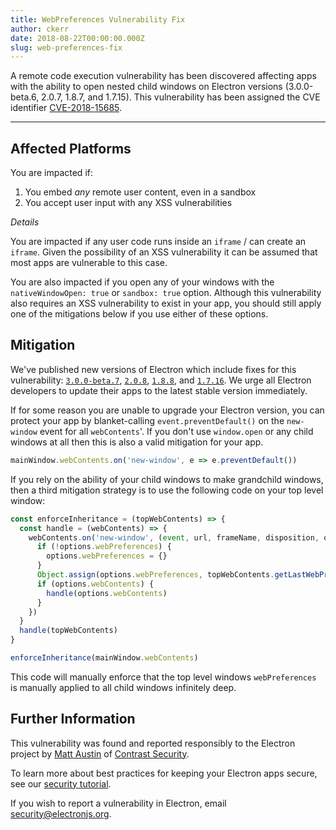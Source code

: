 ```yaml
---
title: WebPreferences Vulnerability Fix
author: ckerr
date: 2018-08-22T00:00:00.000Z
slug: web-preferences-fix
---
```

A remote code execution vulnerability has been discovered affecting apps with the ability to open nested child windows on Electron versions (3.0.0-beta.6, 2.0.7, 1.8.7, and 1.7.15). This vulnerability has been assigned the CVE identifier [CVE-2018-15685].

---

## Affected Platforms

You are impacted if:

1. You embed _any_ remote user content, even in a sandbox
2. You accept user input with any XSS vulnerabilities

_Details_

You are impacted if any user code runs inside an `iframe` / can create an `iframe`. Given the possibility of an XSS vulnerability it can be assumed that most apps are vulnerable to this case.

You are also impacted if you open any of your windows with the `nativeWindowOpen: true` or `sandbox: true` option.  Although this vulnerability also requires an XSS vulnerability to exist in your app, you should still apply one of the mitigations below if you use either of these options.

## Mitigation

We've published new versions of Electron which include fixes for  this vulnerability: [`3.0.0-beta.7`](https://github.com/electron/electron/releases/tag/v3.0.0-beta.7), [`2.0.8`](https://github.com/electron/electron/releases/tag/v2.0.8), [`1.8.8`](https://github.com/electron/electron/releases/tag/v1.8.8), and [`1.7.16`](https://github.com/electron/electron/releases/tag/v1.7.16). We urge all Electron developers to update their apps to the latest stable version immediately.

If for some reason you are unable to upgrade your Electron version, you can protect your app by blanket-calling `event.preventDefault()` on the `new-window` event for all  `webContents`'. If you don't use `window.open` or any child windows at all then this is also a valid mitigation for your app.

```javascript
mainWindow.webContents.on('new-window', e => e.preventDefault())
```

If you rely on the ability of your child windows to make grandchild windows, then a third mitigation strategy is to use the following code on your top level window:

```javascript
const enforceInheritance = (topWebContents) => {
  const handle = (webContents) => {
    webContents.on('new-window', (event, url, frameName, disposition, options) => {
      if (!options.webPreferences) {
        options.webPreferences = {}
      }
      Object.assign(options.webPreferences, topWebContents.getLastWebPreferences())
      if (options.webContents) {
        handle(options.webContents)
      }
    })
  }
  handle(topWebContents)
}

enforceInheritance(mainWindow.webContents)
```

This code will manually enforce that the top level windows `webPreferences` is manually applied to all child windows infinitely deep.

## Further Information

This vulnerability was found and reported responsibly to the Electron project by [Matt Austin](https://twitter.com/mattaustin) of [Contrast Security](https://www.contrastsecurity.com/security-influencers/cve-2018-15685).

To learn more about best practices for keeping your Electron apps secure, see our [security tutorial].

If you wish to report a vulnerability in Electron, email security@electronjs.org.

[security tutorial]: https://electronjs.org/docs/tutorial/security
[CVE-2018-15685]: https://cve.mitre.org/cgi-bin/cvename.cgi?name=CVE-2018-15685

